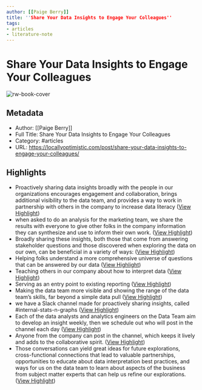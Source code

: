 ```yaml
---
author: [[Paige Berry]]
title: ''Share Your Data Insights to Engage Your Colleagues''
tags: 
- articles
- literature-note
---
```

# Share Your Data Insights to Engage Your Colleagues

![rw-book-cover](https://locallyoptimistic.com/wp-content/uploads/2021/08/Share-Data-Insights-2.jpeg)

## Metadata
- Author: [[Paige Berry]]
- Full Title: Share Your Data Insights to Engage Your Colleagues
- Category: #articles
- URL: https://locallyoptimistic.com/post/share-your-data-insights-to-engage-your-colleagues/

## Highlights
- Proactively sharing data insights broadly with the people in our organizations encourages engagement and collaboration, brings additional visibility to the data team, and provides a way to work in partnership with others in the company to increase data literacy ([View Highlight](https://read.readwise.io/read/01grw480sx2qv0bqfdj3b91x21))
- when asked to do an analysis for the marketing team, we share the results with everyone to give other folks in the company information they can synthesize and use to inform their own work. ([View Highlight](https://read.readwise.io/read/01grw4p32rc37gmd23w9m0edrp))
- Broadly sharing these insights, both those that come from answering stakeholder questions and those discovered when exploring the data on our own, can be beneficial in a variety of ways: ([View Highlight](https://read.readwise.io/read/01grw4pefx3ep8mzz7mmmdm2ak))
- Helping folks understand a more comprehensive universe of questions that can be answered by our data ([View Highlight](https://read.readwise.io/read/01grw4pma8dvf2vbhrteparvq6))
- Teaching others in our company about how to interpret data ([View Highlight](https://read.readwise.io/read/01grw4ptc4a0wyn8df5yfb6gfx))
- Serving as an entry point to existing reporting ([View Highlight](https://read.readwise.io/read/01grw4q6fdedg7jctnda222kj9))
- Making the data team more visible and showing the range of the data team’s skills, far beyond a simple data pull ([View Highlight](https://read.readwise.io/read/01grw4qv55y9fv8cz4m98v43zr))
- we have a Slack channel made for proactively sharing insights, called #internal-stats-n-graphs ([View Highlight](https://read.readwise.io/read/01grw4qz0r33dq6t86bsna4e5j))
- Each of the data analysts and analytics engineers on the Data Team aim to develop an insight weekly, then we schedule out who will post in the channel each day ([View Highlight](https://read.readwise.io/read/01grw4rmxq7y6b1ecs0kfgxxys))
- Anyone from the company can post in the channel, which keeps it lively and adds to the collaborative spirit. ([View Highlight](https://read.readwise.io/read/01grw4rzrrzp7gykfs7q4sesah))
- Those conversations can yield great ideas for future explorations, cross-functional connections that lead to valuable partnerships, opportunities to educate about data interpretation best practices, and ways for us on the data team to learn about aspects of the business from subject matter experts that can help us refine our explorations. ([View Highlight](https://read.readwise.io/read/01grw4sq3n2qekgxnz5w3vpv66))
